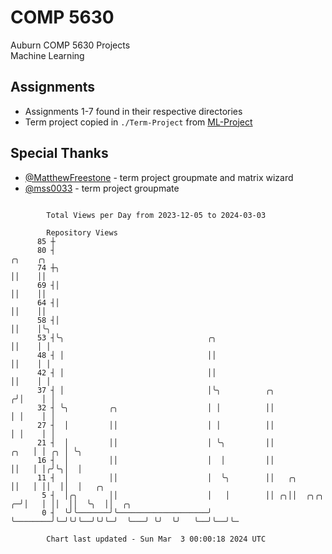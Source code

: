 # COMP 5630
Auburn COMP 5630 Projects  
Machine Learning

## Assignments
- Assignments 1-7 found in their respective directories
- Term project copied in `./Term-Project` from [ML-Project](https://github.com/wumphlett/ML-Project)

## Special Thanks
- [@MatthewFreestone](https://github.com/MatthewFreestone) - term project groupmate and matrix wizard
- [@mss0033](https://github.com/mss0033) - term project groupmate

```

        Total Views per Day from 2023-12-05 to 2024-03-03

        Repository Views
      85 ┼
      80 ┤                                                                     ╭╮    ╭╮
      74 ┼╮                                                                    ││    ││
      69 ┤│                                                                    ││    ││
      64 ┤│                                                                    ││    ││
      58 ┤│                                                                    ││    │╰╮
      53 ┤╰╮                                ╭╮                                 ││    │ │
      48 ┤ │                                ││                                 ││    │ │
      42 ┤ │                                ││                                 ││    │ │
      37 ┤ │                                │╰╮          ╭╮                   ╭╯│    │ │
      32 ┤ ╰╮         ╭╮                    │ │          ││                   │ │    │ │
      27 ┤  │         ││                    │ │          ││                   │ │    │ │
      21 ┤  │         ││                    │ ╰╮         ││              ╭╮   │ │ ╭╮ │ ╰╮
      16 ┤  │         ││                    │  │         ││              ││   │ │╭╯╰╮│  │
      11 ┤  │         ││                    │  ╰╮        ││   ╭╮         ││   │ ││  ││  │   ╭╮
       5 ┤  │╭╮       ││                    │   │        ││ ╭╮││  ╭╮╭╮ ╭─╯│   │ ││  ││  ╰╮  ││  ╭╮
       0 ┤  ╰╯╰───────╯╰────────────────────╯   ╰────────╯╰─╯╰╯╰──╯╰╯╰─╯  ╰───╯ ╰╯  ╰╯   ╰──╯╰──╯╰─

        Chart last updated - Sun Mar  3 00:00:18 2024 UTC
        
```
